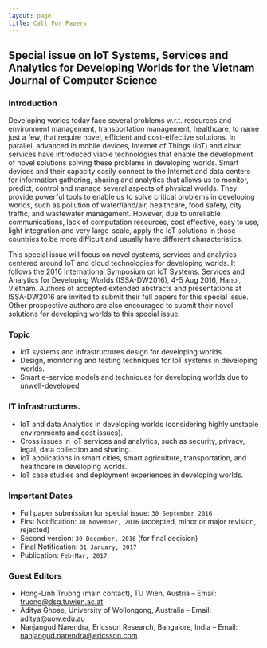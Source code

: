 ```yaml
---
layout: page
title: Call For Papers
---
```


## Special issue on IoT Systems, Services and Analytics for Developing Worlds for the Vietnam Journal of Computer Science

### Introduction

Developing worlds today face several problems w.r.t. resources and environment management, transportation management, healthcare, to name just a few, that require novel, efficient and cost-effective solutions. In parallel, advanced in mobile devices, Internet of Things (IoT) and cloud services have introduced viable technologies that enable the development of novel solutions solving these problems in developing worlds. Smart devices and their capacity easily connect to the Internet and data centers for information gathering, sharing and analytics that allows us to monitor, predict, control and manage several aspects of physical worlds. They provide powerful tools to enable us to solve critical problems in developing worlds, such as pollution of water/land/air, healthcare, food safety, city traffic, and wastewater management. However, due to unreliable communications, lack of computation resources, cost effective, easy to use, light integration and very large-scale, apply the IoT solutions in those countries to be more difficult and usually have different characteristics.

This special issue will focus on novel systems, services and analytics centered around IoT and cloud technologies for developing worlds. It follows the 2016 International Symposium on IoT Systems, Services and Analytics for Developing Worlds (ISSA-DW2016), 4-5 Aug 2016, Hanoi, Vietnam. Authors of accepted extended abstracts and presentations at ISSA-DW2016 are invited to submit their full papers for this special issue. Other prospective authors are also encouraged to submit their novel solutions for developing worlds to this special issue.


### Topic

* IoT systems and infrastructures design for developing worlds
* Design, monitoring and testing techniques for IoT systems in developing worlds.
* Smart e-service models and techniques for developing worlds due to unwell-developed


### IT infrastructures.

* IoT and data Analytics in developing worlds (considering highly unstable environments and cost issues).
* Cross issues in IoT services and analytics, such as security, privacy, legal, data collection and sharing.
* IoT applications in smart cities, smart agriculture, transportation, and healthcare in developing worlds.
* IoT case studies and deployment experiences in developing worlds.


### Important Dates

* Full paper submission for special issue: `30 September 2016`
* First Notification: `30 November, 2016` (accepted, minor or major revision, rejected)
* Second version: `30 December, 2016` (for final decision)
* Final Notification: `31 January, 2017`
* Publication: `Feb-Mar, 2017`


### Guest Editors

* Hong-Linh Truong (main contact), TU Wien, Austria – Email: truong@dsg.tuwien.ac.at
* Aditya Ghose, University of Wollongong, Australia – Email: aditya@uow.edu.au
* Nanjangud Narendra, Ericsson Research, Bangalore, India – Email: nanjangud.narendra@ericsson.com

